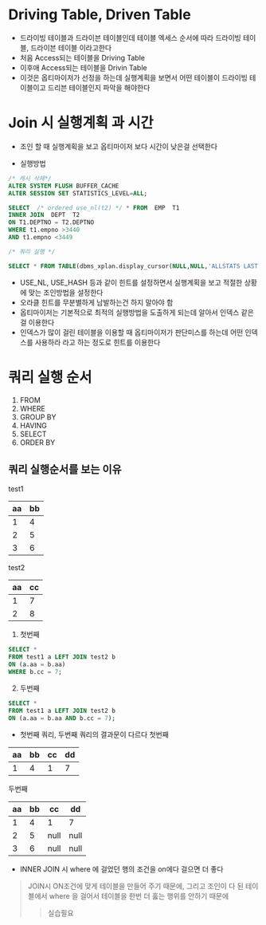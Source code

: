 # Driving Table, Driven Table
* 드라이빙 테이블과 드라이븐 테이블인데 테이블 엑세스 순서에 따라 드라이빙 테이블, 드라이븐 테이블 이라고한다
* 처음 Access되는 테이블을 Driving Table
* 이후애 Access되는 테이블을 Drivin Table
* 이것은 옵티마이저가 선정을 하는데 실행계획을 보면서 어떤 테이블이 드라이빙 테이블이고 드리븐 테이블인지 파악을 해야한다

# Join 시 실행계획 과 시간
* 조인 할 때 실행계획을 보고 옵티마이저 보다 시간이 낮은걸 선택한다

* 실행방법
```sql
/* 캐시 삭제*/ 
ALTER SYSTEM FLUSH BUFFER_CACHE
ALTER SESSION SET STATISTICS_LEVEL=ALL;

SELECT  /* ordered use_nl(t2) */ * FROM  EMP  T1 
INNER JOIN  DEPT  T2  
ON T1.DEPTNO = T2.DEPTNO 
WHERE t1.empno >3440
AND t1.empno <3449

/* 쿼리 실행 */

SELECT * FROM TABLE(dbms_xplan.display_cursor(NULL,NULL,'ALLSTATS LAST'));
```
* USE_NL, USE_HASH 등과 같이 힌트를 설정하면서 실행계획을 보고 적절한 상황에 맞는 조인방법을 설정한다
* 오라클 힌트를 무분별하게 남발하는건 하지 말아야 함
* 옵티마이저는 기본적으로 최적의 실행방법을 도출하게 되는데 알아서 인덱스 같은걸 이용한다
* 인덱스가 많이 걸린 테이블을 이용할 때 옵티마이저가 판단미스를 하는데 어떤 인덱스를 사용하라 라고 하는 정도로 힌트를 이용한다

# 쿼리 실행 순서
1. FROM
1. WHERE
1. GROUP BY
1. HAVING
1. SELECT
1. ORDER BY

## 쿼리 실행순서를 보는 이유

test1

|aa|bb|
|---|---|
|1|4|
|2|5|
|3|6|

test2

|aa|cc|
|---|---|
|1|7|
|2|8|

1. 첫번째
```sql
SELECT *
FROM test1 a LEFT JOIN test2 b
ON (a.aa = b.aa)
WHERE b.cc = 7;
```
2. 두번째
```sql
SELECT *
FROM test1 a LEFT JOIN test2 b
ON (a.aa = b.aa AND b.cc = 7);
```
* 첫번째 쿼리, 두번째 쿼리의 결과문이 다르다
 첫번째

|aa|bb|cc|dd|
|---|---|---|---|
| 1 | 4 | 1 | 7 |

 두번째

|aa|bb|cc|dd|
|---|---|---|---|
| 1 | 4 | 1 | 7 |
| 2 | 5 | null | null |
| 3 | 6 | null | null |


* INNER JOIN 시 where 에 걸었던 행의 조건을 on에다 걸으면 더 좋다
> JOIN시 ON조건에 맞게 테이블을 만들어 주기 때문에, 그리고 조인이 다 된 테이블에서 where 을 걸어서 테이블을 한번 더 훓는 행위를 안하기 때문에
>> 실습필요
